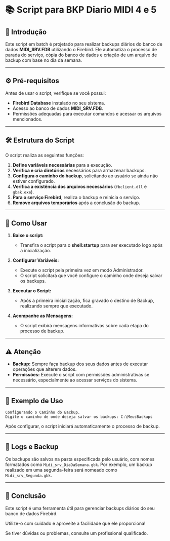 # 📚 Script para BKP Diario MIDI 4 e 5

## 📜 Introdução

Este script em batch é projetado para realizar backups diários do banco de dados **MIDI_SRV.FDB** utilizando o Firebird. Ele automatiza o processo de parada do serviço, cópia do banco de dados e criação de um arquivo de backup com base no dia da semana.

---

## ⚙️ Pré-requisitos

Antes de usar o script, verifique se você possui:

- **Firebird Database** instalado no seu sistema.
- Acesso ao banco de dados **MIDI_SRV.FDB**.
- Permissões adequadas para executar comandos e acessar os arquivos mencionados.

---

## 🛠️ Estrutura do Script

O script realiza as seguintes funções:

1. **Define variáveis necessárias** para a execução.
2. **Verifica e cria diretórios** necessários para armazenar backups.
3. **Configura o caminho do backup**, solicitando ao usuário se ainda não estiver configurado.
4. **Verifica a existência dos arquivos necessários** (`fbclient.dll` e `gbak.exe`).
5. **Para o serviço Firebird**, realiza o backup e reinicia o serviço.
6. **Remove arquivos temporários** após a conclusão do backup.

---

## 🚀 Como Usar

1. **Baixe o script:** 
   - Transfira o script para o **shell:startup** para ser executado logo após a inicialização.

2. **Configurar Variáveis:**
   - Execute o script pela primeira vez em modo Administrador.
   - O script solicitará que você configure o caminho onde deseja salvar os backups.

3. **Executar o Script:**
   - Após a primeira inicialização, fica gravado o destino de Backup, realizando sempre que executado.

4. **Acompanhe as Mensagens:**
   - O script exibirá mensagens informativas sobre cada etapa do processo de backup.

---

## ⚠️ Atenção

- **Backup:** Sempre faça backup dos seus dados antes de executar operações que alterem dados.
- **Permissões:** Execute o script com permissões administrativas se necessário, especialmente ao acessar serviços do sistema.

---

## 📝 Exemplo de Uso

```plaintext
Configurando o Caminho do Backup.
Digite o caminho de onde deseja salvar os backups: C:\MeusBackups
```

Após configurar, o script iniciará automaticamente o processo de backup.

---

## 📂 Logs e Backup

Os backups são salvos na pasta especificada pelo usuário, com nomes formatados como `Midi_srv_DiaDaSemana.gbk`. Por exemplo, um backup realizado em uma segunda-feira será nomeado como `Midi_srv_Segunda.gbk`.

---

## 🎉 Conclusão

Este script é uma ferramenta útil para gerenciar backups diários do seu banco de dados Firebird. 

Utilize-o com cuidado e aproveite a facilidade que ele proporciona! 

Se tiver dúvidas ou problemas, consulte um profissional qualificado.